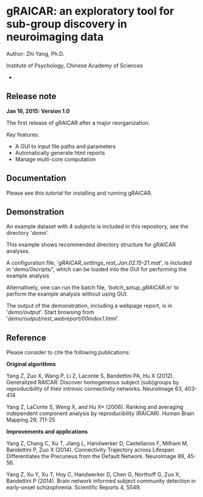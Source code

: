 # gRAICAR: an exploratory tool for sub-group discovery in neuroimaging data

Author: Zhi Yang, Ph.D.

Institute of Psychology, Chinese Academy of Sciences

-

## Release note
**Jan 16, 2015: Version 1.0**

The first release of gRAICAR after a major reorganization. 

Key features:

- A GUI to input file paths and parameters
- Automatically generate html reports
- Manage multi-core computation

## Documentation
Please see _this tutorial_ for installing and running gRAICAR.

## Demonstration
An example dataset with 4 subjects is included in this repository, see the directory '_demo_'. 

This example shows recommended directory structure for gRAICAR analyses.

A configuration file, '_gRAICAR\_settings\_rest\_Jan.02.15-21.mat_', is included in '_demo/0scripts/_', which can be loaded into the GUI for performing the example analysis

Alternatively, one can run the batch file, '_batch_setup_gRAICAR.m_' to perform the example analysis without using GUI.

The output of the demonstration, including a webpage report, is in '_demo/output_'. Start browsing from '_demo/output/rest\_webreport/00index1.html_'.

## Reference
Please consider to cite the following publications:

**Original algorithms**

Yang Z, Zuo X, Wang P, Li Z, Laconte S, Bandettini PA, Hu X (2012). Generalized RAICAR: Discover homogeneous subject (sub)groups by reproducibility of their intrinsic connectivity networks. NeuroImage 63, 403-414

Yang Z, LaConte S, Weng X, and Hu X* (2008). Ranking and averaging independent component analysis by reproducibility (RAICAR). Human Brain Mapping 29, 711-25

**Improvements and applications**

Yang Z, Chang C, Xu T, Jiang L, Handwerker D, Castellanos F, Milham M, Bandettini P, Zuo X (2014). Connectivity Trajectory across Lifespan Differentiates the Precuneus from the Default Network. NeuroImage 89, 45-56.Yang Z, Xu Y, Xu T, Hoy C, Handwerker D, Chen G, Northoff G, Zuo X, Bandettini P (2014). Brain network informed subject community detection in early-onset schizophrenia. Scientific Reports 4, 5549.


